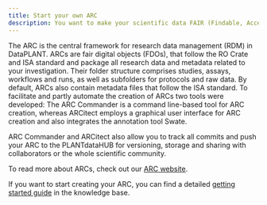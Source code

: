 ```yaml
---
title: Start your own ARC
description: You want to make your scientific data FAIR (Findable, Accessible, Interoperable, and Reusable)? Start now with our Annotated Research Context (ARC).
---
```


The ARC is the central framework for research data management (RDM) in DataPLANT.
ARCs are fair digital objects (FDOs), that follow the RO Crate and ISA standard and package all research data and metadata related to your investigation.
Their folder structure comprises studies, assays, workflows and runs, as well as subfolders for protocols and raw data.
By default, ARCs also contain metadata files that follow the ISA standard.
To facilitate and partly automate the creation of ARCs two tools were developed: The ARC Commander is a command line-based tool for ARC creation, whereas ARCitect employs a graphical user interface for ARC creation and also integrates the annotation tool Swate.

ARC Commander and ARCitect also allow you to track all commits and push your ARC to the PLANTdataHUB for versioning, storage and sharing with collaborators or the whole scientific community.

To read more about ARCs, check out our [ARC website](https://arc-rdm.org/).

If you want to start creating your ARC, you can find a detailed [getting started guide](https://nfdi4plants.github.io/nfdi4plants.knowledgebase/start-here/) in the knowledge base.
